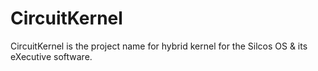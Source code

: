 # CircuitKernel
CircuitKernel is the project name for hybrid kernel for the Silcos OS &amp; its eXecutive software.
